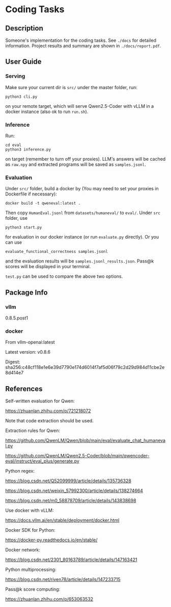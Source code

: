 # Coding Tasks

## Description

Someone's implementation for the coding tasks. See `./docs` for detailed information. Project results and summary are shown in `./docs/report.pdf`.

## User Guide

### Serving

Make sure your current dir is `src/` under the master folder, run:
```
python3 cli.py
```
on your remote target, which will serve Qwen2.5-Coder with vLLM in a docker instance (also ok to run `run.sh`).

### Inference

Run:
```
cd eval
python3 inference.py
```
on target (remember to turn off your proxies). LLM's answers will be cached as `raw.npy` and extracted programs will be saved as `samples.jsonl`.

### Evaluation

Under `src/` folder, build a docker by (You may need to set your proxies in Dockerfile if necessary):
```
docker build -t qweneval:latest .
```
Then copy `HumanEval.jsonl` from `datasets/humaneval/` to `eval/`. Under `src` folder, use
```
python3 start.py
```
for evaluation in our docker instance (or run `evaluate.py` directly). Or you can use
```
evaluate_functional_correctness samples.jsonl
```
and the evaluation results will be `samples.jsonl_results.json`. Pass@k scores will be displayed in your terminal.

`test.py` can be used to compare the above two options.

## Package Info

### vllm

0.8.5.post1

### docker

From vllm-openai:latest

Latest version: v0.8.6

Digest: sha256:c48cf118e1e6e39d7790e174d6014f7af5d06f79c2d29d984d11cbe2e8d414e7

## References

Self-written evaluation for Qwen:

https://zhuanlan.zhihu.com/p/721218072

Note that code extraction should be used.

Extraction rules for Qwen:

https://github.com/QwenLM/Qwen/blob/main/eval/evaluate_chat_humaneval.py

https://github.com/QwenLM/Qwen2.5-Coder/blob/main/qwencoder-eval/instruct/eval_plus/generate.py

Python regex:

https://blog.csdn.net/Q52099999/article/details/135736328

https://blog.csdn.net/weixin_57992300/article/details/138274664

https://blog.csdn.net/m0_58878709/article/details/143838698

Use docker with vLLM:

https://docs.vllm.ai/en/stable/deployment/docker.html

Docker SDK for Python:

https://docker-py.readthedocs.io/en/stable/

Docker network:

https://blog.csdn.net/2301_80163789/article/details/147163421

Python multiprocessing:

https://blog.csdn.net/riven78/article/details/147233715

Pass@k score computing:

https://zhuanlan.zhihu.com/p/653063532
